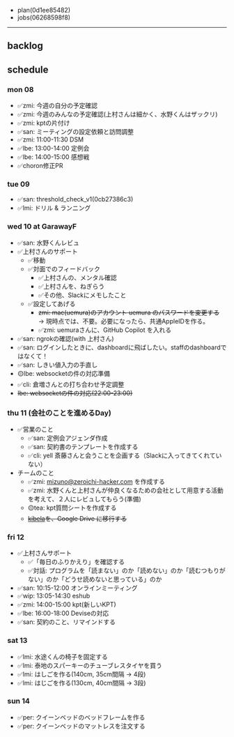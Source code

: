- plan(0d1ee85482)
- jobs(06268598f8)
---

## backlog

## schedule
### mon 08
- ✅zmi: 今週の自分の予定確認
- ✅zmi: 今週のみんなの予定確認(上村さんは細かく、水野くんはザックリ)
- ✅zmi: kptの片付け
- ✅san: ミーティングの設定依頼と訪問調整
- ✅zmi: 11:00-11:30 DSM
- ✅lbe: 13:00-14:00 定例会
- ✅lbe: 14:00-15:00 感想戦
- ✅choron修正PR

### tue 09
- ✅san: threshold_check_v1(0cb27386c3)
- ✅lmi: ドリル & ランニング

### wed 10 at GarawayF
- ✅san: 水野くんレビュ
- ✅上村さんのサポート
  - ✅移動
  - ✅対面でのフィードバック
    - ✅上村さんの、メンタル確認
    - ✅上村さんを、ねぎらう
    - ✅その他、Slackにメモしたこと
  - ✅設定してあげる
    - ~~zmi: mac(uemura)のアカウント uemura のパスワードを変更する~~ → 現時点では、不要。必要になったら、共通AppleIDを作る。
    - ✅zmi: uemuraさんに、GitHub Copilot を入れる
- ✅san: ngrokの確認(with 上村さん)
- ✅san: ログインしたときに、dashboardに飛ばしたい。staffのdashboardではなくて！
- ✅san: しきい値入力の手直し
- 🟡lbe: websocketの件の対応準備
- ✅cli: 倉増さんとの打ち合わせ予定調整
- ~~lbe: websocketの件の対応(22:00-23:00)~~

### thu 11 (会社のことを進めるDay)
- ✅営業のこと
  - ✅san: 定例会アジェンダ作成
  - ✅san: 契約書のテンプレートを作成する
  - ✅cli: yell 斎藤さんと会うことを企画する（Slackに入ってきてくれていない）
- チームのこと
  - ✅zmi: mizuno@zeroichi-hacker.com を作成する
  - ✅zmi: 水野くんと上村さんが仲良くなるための会社として用意する活動を考えて、２人にレビュしてもらう(準備)
  - 🟡tea: kpt質問シートを作成する
  - ~~[kibela](https://zeroichi-hacker.kibe.la/)を、Google Drive に移行する~~

### fri 12
- ✅上村さんサポート
  - ✅「毎日のふりかえり」を確認する
  - ✅対話: プログラムを「読まない」のか「読めない」のか「読むつもりがない」のか「どうせ読めないと思っている」のか
- ✅san: 10:15-12:00 オンラインミーティング
- ✅wip: 13:05-14:30 eshub
- ✅zmi: 14:00-15:00 kpt(新しいKPT)
- ✅lbe: 16:00-18:00 Deviseの対応
- ✅san: 契約のこと、リマインドする

### sat 13
- ✅lmi: 水途くんの椅子を固定する
- ✅lmi: 泰地のスパーキーのチューブレスタイヤを買う
- ✅lmi: はしごを作る(140cm, 35cm間隔 -> 4段)
- ✅lmi: はじごを作る(130cm, 40cm間隔 -> 3段)

### sun 14
- ✅per: クイーンベッドのベッドフレームを作る
- ✅per: クイーンベッドのマットレスを注文する



